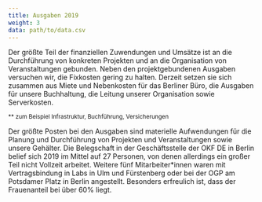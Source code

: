 ```yaml
---
title: Ausgaben 2019
weight: 3
data: path/to/data.csv
---
```


Der größte Teil der finanziellen Zuwendungen und Umsätze ist an die Durchführung von konkreten Projekten und an die Organisation von Veranstaltungen gebunden. Neben den projektgebundenen Ausgaben versuchen wir, die Fixkosten gering zu halten. Derzeit setzen sie sich zusammen aus Miete und Nebenkosten für das Berliner Büro, die Ausgaben für unsere Buchhaltung, die Leitung unserer Organisation sowie Serverkosten.

<div class="ausgaben"></div>
<small>** zum Beispiel Infrastruktur, Buchführung, Versicherungen</small>

Der größte Posten bei den Ausgaben sind materielle Aufwendungen für die Planung und Durchführung von Projekten und Veranstaltungen sowie unsere Gehälter. Die Belegschaft in der Geschäftsstelle der OKF DE in Berlin belief sich 2019 im Mittel auf 27 Personen, von denen allerdings ein großer Teil nicht Vollzeit arbeitet. Weitere fünf Mitarbeiter\*innen waren mit Vertragsbindung in Labs in Ulm und Fürstenberg oder bei der OGP am Potsdamer Platz in Berlin angestellt. Besonders erfreulich ist, dass der Frauenanteil bei über 60% liegt.
